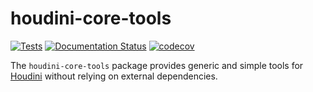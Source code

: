 houdini-core-tools
==================

[![Tests](https://github.com/captainhammy/houdini-core-tools/actions/workflows/tests.yml/badge.svg)](https://github.com/captainhammy/houdini-core-tools/actions/workflows/tests.yml)
[![Documentation Status](https://readthedocs.org/projects/houdini-core-tools/badge/?version=latest)](https://houdini-core-tools.readthedocs.io/en/latest/?badge=latest)
[![codecov](https://codecov.io/github/captainhammy/houdini-core-tools/graph/badge.svg?token=rk7Vm6wvJ2)](https://codecov.io/github/captainhammy/houdini-core-tools)

The `houdini-core-tools` package provides generic and simple tools for [Houdini](http://sidefx.com) without relying on external
dependencies.

